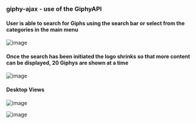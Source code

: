 ### giphy-ajax - use of the GiphyAPI

#### User is able to search for Giphs using the search bar or select from the categories in the main menu 


![image](https://cloud.githubusercontent.com/assets/18251657/24784118/67616140-1b1e-11e7-8dbd-7b2c6532f21e.png)

#### Once the search has been initiated the logo shrinks so that more content can be displayed, 20 Giphys are shown at a time

![image](https://cloud.githubusercontent.com/assets/18251657/24784121/6a4f349a-1b1e-11e7-9b2a-d64a83b69d4b.png)


#### Desktop Views

![image](https://cloud.githubusercontent.com/assets/18251657/24783889/1e943240-1b1d-11e7-81bb-4f9e946782c8.png)

![image](https://cloud.githubusercontent.com/assets/18251657/24783894/2187fafe-1b1d-11e7-897a-dcbae1cb67a9.png)
